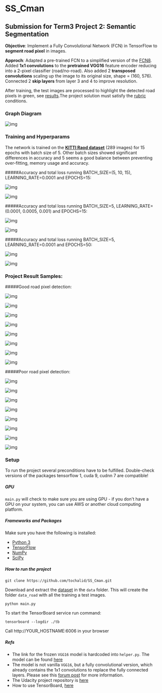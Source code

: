 # SS_Cman
## Submission for Term3 Project 2: Semantic Segmentation
**Objective**: Implement a Fully Convolutional Network (FCN) in TensorFlow to **segment road pixel** in images. 

**Approch**: Adapted a pre-trained FCN to a simplified version of the [FCN8](https://people.eecs.berkeley.edu/~jonlong/long_shelhamer_fcn.pdf). Added **1x1 convolutions** to the **pretrained VGG16** feature encoder reducing into a 2-pixel classifier (road/no-road). Also added 2 **transposed convolutions** scaling up the image to its original size, shape = (160, 576). Connected 2 **skip layers** from layer 3 and 4 to improve resolution. 

After training, the test images are processed to highlight the detected road pixels in green, see [results](./runs/1528500359.3904634).The project solution must satisfy the [rubric](https://review.udacity.com/#!/rubrics/989/view) conditions.

### Graph Diagram

![img](./img/graph_1528540282.322428_BS5_DP0.50_LR0.0001_EP50.png)

### Training and Hyperparams
The network is trained on the [**KITTI Raod dataset**](http://www.cvlibs.net/datasets/kitti/eval_road.php) (289 images) for 15 epochs with batch size of 5. Other batch sizes showed significant differences in accuracy and 5 seems a good balance between preventing over-fitting, memory usage and accuracy.

#####Accuracy and total loss running BATCH_SIZE=(5, 10, 15), LEARNING_RATE=0.0001 and EPOCHS=15:

![img](./img/Screenshot_BS5-10-15_DP0.50_LR0.0001_EP15_accuracy.png)

![img](.img/Screenshot_BS5-10-15_DP0.50_LR0.0001_EP15_total_loss.png)

#####Accuracy and total loss running BATCH_SIZE=5, LEARNING_RATE=(0.0001, 0.0005, 0.001) and EPOCHS=15:

![img](./img/Screenshot_BS5_DP0.50_LR0.0001-0005-001_EP15_accuracy.png)

![img](./img/Screenshot_BS5_DP0.50_LR0.0001-0005-001_EP15_total_loss.png)

#####Accuracy and total loss running BATCH_SIZE=5, LEARNING_RATE=0.0001 and EPOCHS=50:

![img](./img/Screenshot_1528540282.322428_BS5_DP0.50_LR0.0001_EP50_accuracy.png)

![img](./img/Screenshot_1528540282.322428_BS5_DP0.50_LR0.0001_EP50_total_loss.png)

### Project Result Samples:

#####Good road pixel detection:

![img](./runs/1528540282.322428_BS5_DP0.50_LR0.0001_EP50/um_000013.png)

![img](./runs/1528540282.322428_BS5_DP0.50_LR0.0001_EP50/um_000044.png)

![img](./runs/1528540282.322428_BS5_DP0.50_LR0.0001_EP50/umm_000008.png)

![img](./runs/1528540282.322428_BS5_DP0.50_LR0.0001_EP50/umm_000024.png)

![img](./runs/1528540282.322428_BS5_DP0.50_LR0.0001_EP50/umm_000078.png)

![img](./runs/1528540282.322428_BS5_DP0.50_LR0.0001_EP50/uu_000011.png)

![img](./runs/1528540282.322428_BS5_DP0.50_LR0.0001_EP50/uu_000016.png)

![img](./runs/1528540282.322428_BS5_DP0.50_LR0.0001_EP50/uu_000062.png)

#####Poor road pixel detection:

![img](./runs/1528540282.322428_BS5_DP0.50_LR0.0001_EP50/um_000012.png)

![img](./runs/1528540282.322428_BS5_DP0.50_LR0.0001_EP50/um_000071.png)

![img](./runs/1528540282.322428_BS5_DP0.50_LR0.0001_EP50/um_000074.png)

![img](./runs/1528540282.322428_BS5_DP0.50_LR0.0001_EP50/um_000087.png)

![img](./runs/1528540282.322428_BS5_DP0.50_LR0.0001_EP50/um_000093.png)

![img](./runs/1528540282.322428_BS5_DP0.50_LR0.0001_EP50/umm_000037.png)

![img](./runs/1528540282.322428_BS5_DP0.50_LR0.0001_EP50/umm_000075.png)

![img](./runs/1528540282.322428_BS5_DP0.50_LR0.0001_EP50/uu_000009.png)

### Setup
To run the project several preconditions have to be fulfilled. Double-check versions of the packages tensorflow 1, cuda 9, cudnn 7 are compatible!

##### GPU
`main.py` will check to make sure you are using GPU - if you don't have a GPU on your system, you can use AWS or another cloud computing platform.

##### Frameworks and Packages
Make sure you have the following is installed:
 - [Python 3](https://www.python.org/)
 - [TensorFlow](https://www.tensorflow.org/)
 - [NumPy](http://www.numpy.org/)
 - [SciPy](https://www.scipy.org/)

##### How to run the project
```
git clone https://github.com/tochalid/SS_Cman.git
```
Download and extract the [dataset](http://www.cvlibs.net/download.php?file=data_road.zip)  in the `data` folder.  This will create the folder `data_road` with all the training a test images.

```
python main.py
``` 
To start the TensorBoard service run command:
```
tensorboard --logdir ./tb
``` 
Call http://YOUR_HOSTNAME:6006 in your browser

##### Refs
- The link for the frozen `VGG16` model is hardcoded into `helper.py`.  The model can be found [here](https://s3-us-west-1.amazonaws.com/udacity-selfdrivingcar/vgg.zip)
- The model is not vanilla `VGG16`, but a fully convolutional version, which already contains the 1x1 convolutions to replace the fully connected layers. Please see this [forum post](https://discussions.udacity.com/t/here-is-some-advice-and-clarifications-about-the-semantic-segmentation-project/403100/8?u=subodh.malgonde) for more information.
- The Udacity project repository is [here](https://github.com/udacity/CarND-Semantic-Segmentation)
- How to use TensorBoard, [here](https://www.tensorflow.org/programmers_guide/summaries_and_tensorboard)